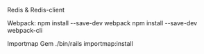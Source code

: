 Redis & Redis-client

Webpack: 
npm install --save-dev webpack
npm install --save-dev webpack-cli

Importmap Gem
./bin/rails importmap:install